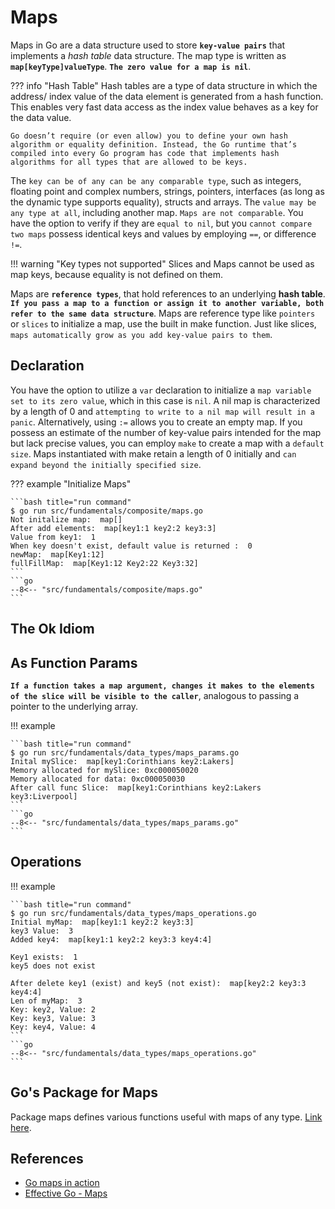 # Maps

Maps in Go are a data structure used to store **`key-value pairs`** that implements a *hash table* data structure. The map type is written as **`map[keyType]valueType`**. **`The zero value for a map is nil`**.

??? info "Hash Table"
    Hash tables are a type of data structure in which the address/ index value of the data element is generated from a hash function. This enables very fast data access as the index value behaves as a key for the data value.

    Go doesn’t require (or even allow) you to define your own hash algorithm or equality definition. Instead, the Go runtime that’s compiled into every Go program has code that implements hash algorithms for all types that are allowed to be keys.

The `key can be of any can be any comparable type`, such as integers, floating point and complex numbers, strings, pointers, interfaces (as long as the dynamic type supports equality), structs and arrays. The `value may be any type at all`, including another map. `Maps are not comparable`. You have the option to verify if they are `equal to nil`, but you `cannot compare two maps` possess identical keys and values by employing `==`, or difference `!=`.

!!! warning "Key types not supported"
    Slices and Maps cannot be used as map keys, because equality is not defined on them.

Maps are **`reference types`**, that hold references to an underlying **hash table**. **`If you pass a map to a function or assign it to another variable, both refer to the same data structure`**. Maps are reference type like `pointers` or `slices` to initialize a map, use the built in make function. Just like slices, `maps automatically grow as you add key-value pairs to them`.

## Declaration

You have the option to utilize a `var` declaration to initialize a `map variable set to its zero value`, which in this case is `nil`. A nil map is characterized by a length of 0 and `attempting to write to a nil map will result in a panic`. Alternatively, using `:=` allows you to create an empty map. If you possess an estimate of the number of key-value pairs intended for the map but lack precise values, you can employ `make` to create a map with a `default size`. Maps instantiated with make retain a length of 0 initially and `can expand beyond the initially specified size`.

??? example "Initialize Maps"

    ```bash title="run command"
    $ go run src/fundamentals/composite/maps.go
    Not initalize map:  map[]
    After add elements:  map[key1:1 key2:2 key3:3]
    Value from key1:  1
    When key doesn't exist, default value is returned :  0
    newMap:  map[Key1:12]
    fullFillMap:  map[Key1:12 Key2:22 Key3:32]
    ```
    ```go
    --8<-- "src/fundamentals/composite/maps.go"
    ```

## The Ok Idiom

## As Function Params

**`If a function takes a map argument, changes it makes to the elements of the slice will be visible to the caller`**, analogous to passing a pointer to the underlying array.

!!! example

    ```bash title="run command"
    $ go run src/fundamentals/data_types/maps_params.go
    Inital mySlice:  map[key1:Corinthians key2:Lakers]
    Memory allocated for mySlice: 0xc000050020
    Memory allocated for data: 0xc000050030
    After call func Slice:  map[key1:Corinthians key2:Lakers key3:Liverpool]
    ```
    ```go
    --8<-- "src/fundamentals/data_types/maps_params.go"
    ```

## Operations

!!! example

    ```bash title="run command"
    $ go run src/fundamentals/data_types/maps_operations.go
    Initial myMap:  map[key1:1 key2:2 key3:3]
    key3 Value:  3
    Added key4:  map[key1:1 key2:2 key3:3 key4:4]

    Key1 exists:  1
    key5 does not exist

    After delete key1 (exist) and key5 (not exist):  map[key2:2 key3:3 key4:4]
    Len of myMap:  3
    Key: key2, Value: 2
    Key: key3, Value: 3
    Key: key4, Value: 4
    ```
    ```go
    --8<-- "src/fundamentals/data_types/maps_operations.go"
    ```

## Go's Package for Maps

Package maps defines various functions useful with maps of any type. [Link here](https://pkg.go.dev/golang.org/x/exp/maps).

## References

- [Go maps in action](https://go.dev/blog/maps)
- [Effective Go - Maps](https://go.dev/doc/effective_go#maps)
